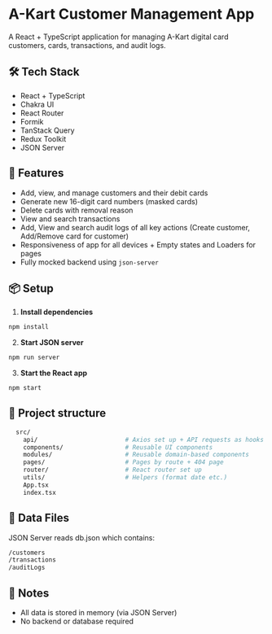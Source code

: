 # A-Kart Customer Management App

A React + TypeScript application for managing A-Kart digital card customers, cards, transactions, and audit logs.

## 🛠 Tech Stack

- React + TypeScript
- Chakra UI
- React Router
- Formik
- TanStack Query
- Redux Toolkit
- JSON Server

## 🚀 Features

- Add, view, and manage customers and their debit cards
- Generate new 16-digit card numbers (masked cards)
- Delete cards with removal reason
- View and search transactions
- Add, View and search audit logs of all key actions (Create customer, Add/Remove card for customer)
- Responsiveness of app for all devices + Empty states and Loaders for pages
- Fully mocked backend using `json-server`

## 📦 Setup

1. **Install dependencies**

```bash
npm install
```

2. **Start JSON server**

```bash
npm run server
```

3. **Start the React app**

```bash
npm start
```

## 📜 Project structure

```bash
  src/
    api/                        # Axios set up + API requests as hooks + models
    components/                 # Reusable UI components
    modules/                    # Reusable domain-based components
    pages/                      # Pages by route + 404 page
    router/                     # React router set up
    utils/                      # Helpers (format date etc.)
    App.tsx
    index.tsx
```

## 📁 Data Files

JSON Server reads db.json which contains:

```bash
/customers
/transactions
/auditLogs
```

## 🔐 Notes

- All data is stored in memory (via JSON Server)
- No backend or database required
